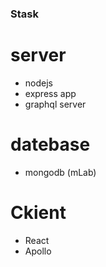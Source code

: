 ### Stask
# server
 - nodejs
 - express app
 - graphql server
# datebase
 - mongodb (mLab)
# Ckient
 - React
 - Apollo
